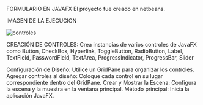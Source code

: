 FORMULARIO EN JAVAFX
El proyecto fue creado en netbeans.

IMAGEN DE LA EJECUCION


![controles](https://github.com/LisAgui09/Formulario.JavaFX/assets/169218807/a1c8a58c-15c0-4377-96eb-2230bee2ef2c)


CREACIÓN DE CONTROLES:
Crea instancias de varios controles de JavaFX como Button, CheckBox, Hyperlink, ToggleButton, RadioButton, Label, TextField, PasswordField, TextArea, ProgressIndicator, ProgressBar, Slider

Configuración de Diseño: Utilice un GridPane para organizar los controles.
Agregar controles al diseño: Coloque cada control en su lugar correspondiente dentro del GridPane.
Crear y Mostrar la Escena: Configura la escena y la muestra en la ventana principal.
Método principal: Inicia la aplicación JavaFX.
